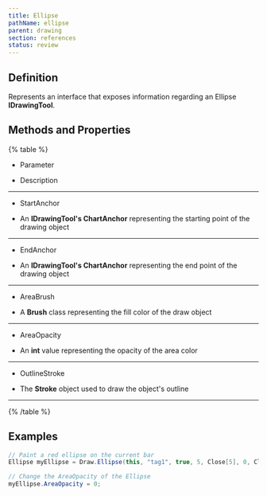 ```yaml
---
title: Ellipse
pathName: ellipse
parent: drawing
section: references
status: review
---
```


## Definition

Represents an interface that exposes information regarding an Ellipse **IDrawingTool**.

## Methods and Properties

{% table %}

* Parameter

* Description

---

* StartAnchor

* An **IDrawingTool's ChartAnchor** representing the starting point of the drawing object

---

* EndAnchor

* An **IDrawingTool's ChartAnchor** representing the end point of the drawing object

---

* AreaBrush

* A **Brush** class representing the fill color of the draw object

---

* AreaOpacity

* An **int** value representing the opacity of the area color

---

* OutlineStroke

* The **Stroke** object used to draw the object's outline

---

{% /table %}

## Examples

```csharp
// Paint a red ellipse on the current bar
Ellipse myEllipse = Draw.Ellipse(this, "tag1", true, 5, Close[5], 0, Close[0], Brushes.Red, Brushes.Red, 5);

// Change the AreaOpacity of the Ellipse
myEllipse.AreaOpacity = 0;
```
